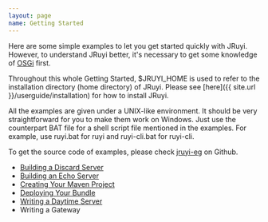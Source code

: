 ```yaml
---
layout: page
name: Getting Started
---
```


Here are some simple examples to let you get started quickly with JRuyi. However, to understand JRuyi better, it's necessary to get some knowledge of [OSGi](http://en.wikipedia.org/wiki/OSGi) first.

Throughout this whole Getting Started, $JRUYI_HOME is used to refer to the installation directory (home directory) of JRuyi. Please see [here]({{ site.url }}/userguide/installation) for how to install JRuyi.

All the examples are given under a UNIX-like environment. It should be very straightforward for you to make them work on Windows. Just use the counterpart BAT file for a shell script file mentioned in the examples. For example, use ruyi.bat for ruyi and ruyi-cli.bat for ruyi-cli.

To get the source code of examples, please check [jruyi-eg](https://github.com/jruyi/jruyi-eg) on Github.

* [Building a Discard Server](building-a-discard-server)
* [Building an Echo Server](building-an-echo-server) 
* [Creating Your Maven Project](creating-your-maven-project)
* [Deploying Your Bundle](deploying-your-bundle)
* [Writing a Daytime Server](writing-a-daytime-server)
* Writing a Gateway

